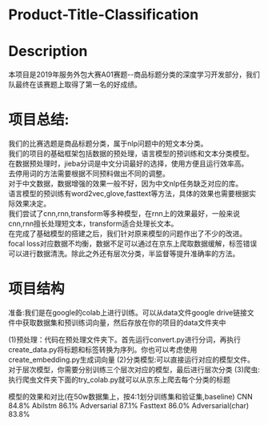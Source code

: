 # Product-Title-Classification

# Description
本项目是2019年服务外包大赛A01赛题--商品标题分类的深度学习开发部分，我们队最终在该赛题上取得了第一名的好成绩。

# 项目总结:
我们的比赛选题是商品标题分类，属于nlp问题中的短文本分类。    
我们的项目的基础框架包括数据的预处理，语言模型的预训练和文本分类模型。  
在数据预处理时，jieba分词是中文分词最好的选择，使用方便且运行效率高。  
去停用词的方法需要根据不同预料做出不同的调整。  
对于中文数据，数据增强的效果一般不好，因为中文nlp任务缺乏对应的库。  
语言模型的预训练有word2vec,glove,fasttext等方法，具体的效果也需要根据实际效果决定。  
我们尝试了cnn,rnn,transform等多种模型，在rnn上的效果最好，一般来说cnn,rnn擅长处理短文本，transform适合处理长文本。  
在完成了基础模型的搭建之后，我们针对原来模型的问题作出了不少的改进。  
focal loss对应数据不均衡，数据不足可以通过在京东上爬取数据缓解，标签错误可以进行数据清洗。除此之外还有层次分类，半监督等提升准确率的方法。  

# 项目结构
准备:我们是在google的colab上进行训练。可以从data文件google drive链接文件中获取数据集和预训练词向量，然后存放在你的项目的data文件夹中  

(1)预处理：代码在预处理文件夹下。首先运行convert.py进行分词，再执行create_data.py将标题和标签转换为序列。你也可以考虑使用create_embedding.py生成词向量
(2)分类模型:可以直接运行对应的模型文件。对于层次模型，你需要分别训练三个层次对应的模型，最后进行层次分类
(3)爬虫:执行爬虫文件夹下面的try_colab.py就可以从京东上爬去每个分类的标题

模型的效果和对比(在50w数据集上，按4:1划分训练集和验证集,baseline)
CNN 84.8%
Abilstm 86.1%
Adversarial 87.1%
Fasttext    86.0%
Adversarial(char)   83.8%


